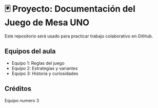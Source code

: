 # 🃏 Proyecto: Documentación del Juego de Mesa UNO

Este repositorio será usado para practicar trabajo colaborativo en GitHub.

## Equipos del aula
- Equipo 1: Reglas del juego  
- Equipo 2: Estrategias y variantes  
- Equipo 3: Historia y curiosidades

## Créditos
Equipo numero 3